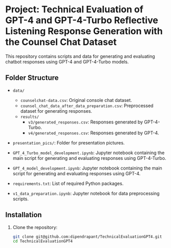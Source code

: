 # Project: Technical Evaluation of GPT-4 and GPT-4-Turbo Reflective Listening Response Generation with the Counsel Chat Dataset

This repository contains scripts and data for generating and evaluating chatbot responses using GPT-4 and GPT-4-Turbo models.

## Folder Structure

- `data/`

  - `counselchat-data.csv`: Original console chat dataset.
  - `counsel_chat_data_after_data_preparation.csv`: Preprocessed dataset for generating responses.
  - `results/`
    - `v3/generated_responses.csv`: Responses generated by GPT-4-Turbo.
    - `v4/generated_responses.csv`: Responses generated by GPT-4.

- `presentation_pics/`: Folder for presentation pictures.

- `GPT_4_Turbo_model_development.ipynb`: Jupyter notebook containing the main script for generating and evaluating responses using GPT-4-Turbo.

- `GPT_4_model_development.ipynb`: Jupyter notebook containing the main script for generating and evaluating responses using GPT-4.

- `requirements.txt`: List of required Python packages.

- `v1_data_preparation.ipynb`: Jupyter notebook for data preprocessing scripts.

## Installation

1. Clone the repository:
   ```bash
   git clone git@github.com:dipendrapant/TechnicalEvaluationGPT4.git
   cd TechnicalEvaluationGPT4
   ```
